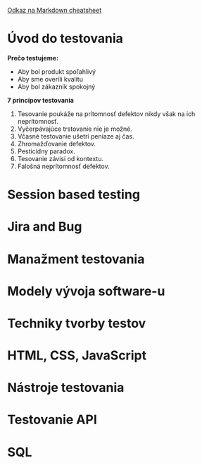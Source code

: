 [Odkaz na Markdown cheatsheet](https://www.markdownguide.org/cheat-sheet/)

# Úvod do testovania
**Prečo testujeme:**
- Aby bol produkt spoľahlivý
- Aby sme overili kvalitu
- Aby bol zákazník spokojný 

**7 princípov testovania**
1. Tesovanie poukáže na prítomnosť defektov nikdy však na ich neprítomnosť.
2. Vyčerpávajúce trstovanie nie je možné.
3. Včasné testovanie ušetrí peniaze aj čas.
4. Zhromažďovanie defektov.
5. Pesticídny paradox.
6. Tesovanie závisí od kontextu.
7. Falošná neprítomnosť defektov.




# Session based testing 
# Jira and Bug
# Manažment testovania 
# Modely vývoja software-u 
# Techniky tvorby testov
# HTML, CSS, JavaScript 
# Nástroje testovania 
# Testovanie API 
# SQL

